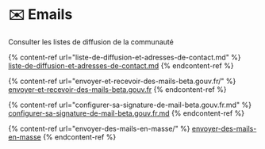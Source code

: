 # ✉️ Emails

Consulter les listes de diffusion de la communauté

{% content-ref url="liste-de-diffusion-et-adresses-de-contact.md" %}
[liste-de-diffusion-et-adresses-de-contact.md](liste-de-diffusion-et-adresses-de-contact.md)
{% endcontent-ref %}

{% content-ref url="envoyer-et-recevoir-des-mails-beta.gouv.fr/" %}
[envoyer-et-recevoir-des-mails-beta.gouv.fr](envoyer-et-recevoir-des-mails-beta.gouv.fr/)
{% endcontent-ref %}

{% content-ref url="configurer-sa-signature-de-mail-beta.gouv.fr.md" %}
[configurer-sa-signature-de-mail-beta.gouv.fr.md](configurer-sa-signature-de-mail-beta.gouv.fr.md)
{% endcontent-ref %}

{% content-ref url="envoyer-des-mails-en-masse/" %}
[envoyer-des-mails-en-masse](envoyer-des-mails-en-masse/)
{% endcontent-ref %}
